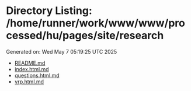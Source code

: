 # Directory Listing: /home/runner/work/www/www/processed/hu/pages/site/research
Generated on: Wed May  7 05:19:25 UTC 2025

- [README.md](README.md)
- [index.html.md](index.html.md)
- [questions.html.md](questions.html.md)
- [vrp.html.md](vrp.html.md)
